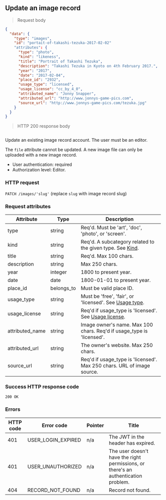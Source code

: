 ## Update an image record

> Request body

```JSON
{
  "data": {
    "type": "images",
    "id": "portait-of-takashi-tezuka-2017-02-02"
    "attributes": {
      "type": "photo",
      "kind": "likeness",
      "title": "Portrait of Takashi Tezuka",
      "description": "Takashi Tezuka in Kyoto on 4th February 2017.",
      "year": "2017",
      "date": "2017-02-04",
      "place_id": "2932",
      "usage_type": "licensed",
      "usage_license": "cc_by_4_0",
      "attributed_name": "Jonny Snapper",
      "attributed_url": "http://www.jonnys-game-pics.com",
      "source_url": "http://www.jonnys-game-pics.com/tezuka.jpg"
    }
  }
}
```

> HTTP 200 response body

```JSON

```

Update an existing image record account. The user must be an editor.

The `file` attribute cannot be updated. A new image file can only be uploaded with a new image record.

* User authentication: required
* Authorization level: Editor.

### HTTP request

`PATCH /images/'slug'` (replace `slug` with image record slug)

### Request attributes

Attribute | Type | Description
--------- | ---- | -----------
type | string | Req'd. Must be 'art', 'doc', 'photo', or 'screen'.
kind | string | Req'd. A subcategory related to the given type. See [Kind](#image_kind).
title | string | Req'd. Max 100 chars.
description | string | Max 250 chars.
year | integer | 1800 to present year.
date | date | 1800-01-01 to present year.
place_id | belongs_to | Must be valid place ID.
usage_type | string | Must be 'free', 'fair', or 'licensed'. See [Usage type](#image_usage_type).
usage_license | string | Req'd if usage_type is 'licensed'. See [Usage license](#image_usage_license).
attributed_name | string | Image owner's name. Max 100 chars. Req'd if usage_type is 'licensed'.
attributed_url | string | The owner's website. Max 250 chars.
source_url | string | Req'd if usage_type is 'licensed'. Max 250 chars. URL of image source.

### Success HTTP response code

`200 OK`

### Errors

HTTP code | Error code | Pointer | Title
--------- | ---------- | ------- | -----
401 | USER_LOGIN_EXPIRED | n/a | The JWT in the header has expired.
401 | USER_UNAUTHORIZED | n/a | The user doesn't have the right permissions, or there's an authentication problem.
404 | RECORD_NOT_FOUND | n/a | Record not found. |
